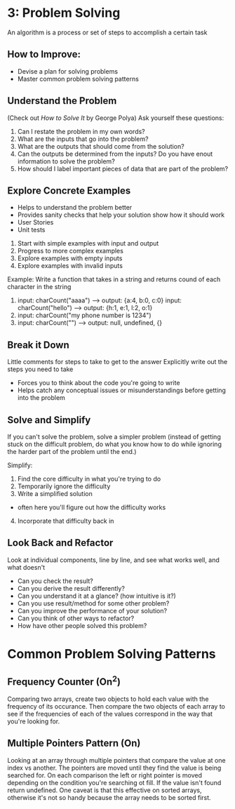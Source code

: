 # 3: Problem Solving

An algorithm is a process or set of steps to accomplish a certain task

## How to Improve:

- Devise a plan for solving problems
- Master common problem solving patterns

## Understand the Problem

(Check out _How to Solve It_ by George Polya)
Ask yourself these questions:

1.  Can I restate the problem in my own words?
2.  What are the inputs that go into the problem?
3.  What are the outputs that should come from the solution?
4.  Can the outputs be determined from the inputs? Do you have enout information to solve the problem?
5.  How should I label important pieces of data that are part of the problem?

## Explore Concrete Examples

- Helps to understand the problem better
- Provides sanity checks that help your solution show how it should work
- User Stories
- Unit tests

1. Start with simple examples with input and output
2. Progress to more complex examples
3. Explore examples with empty inputs
4. Explore examples with invalid inputs

Example: Write a function that takes in a string and returns cound of each character in the string

1. input: charCount("aaaa") --> output: {a:4, b:0, c:0}
   input: charCount("hello") --> output: {h:1, e:1, l:2, o:1}
2. input: charCount("my phone number is 1234")
3. input: charCount("") --> output: null, undefined, {}

## Break it Down

Little comments for steps to take to get to the answer
Explicitly write out the steps you need to take

- Forces you to think about the code you're going to write
- Helps catch any conceptual issues or misunderstandings before getting into the problem

## Solve and Simplify

If you can't solve the problem, solve a simpler problem (instead of getting stuck on the difficult problem, do what you know how to do while ignoring the harder part of the problem until the end.)

Simplify:

1. Find the core difficulty in what you're trying to do
2. Temporarily ignore the difficulty
3. Write a simplified solution

- often here you'll figure out how the difficulty works

4. Incorporate that difficulty back in

## Look Back and Refactor

Look at individual components, line by line, and see what works well, and what doesn't

- Can you check the result?
- Can you derive the result differently?
- Can you understand it at a glance? (how intuitive is it?)
- Can you use result/method for some other problem?
- Can you improve the performance of your solution?
- Can you think of other ways to refactor?
- How have other people solved this problem?

# Common Problem Solving Patterns

## Frequency Counter (On<sup>2</sup>)

Comparing two arrays, create two objects to hold each value with the frequency of its occurance. Then compare the two objects of each array to see if the frequencies of each of the values correspond in the way that you're looking for.

## Multiple Pointers Pattern (On)

Looking at an array through multiple pointers that compare the value at one index vs another. The pointers are moved until they find the value is being searched for. On each comparison the left or right pointer is moved depending on the condition you're searching ot fill. If the value isn't found return undefined. One caveat is that this effective on sorted arrays, otherwise it's not so handy because the array needs to be sorted first.